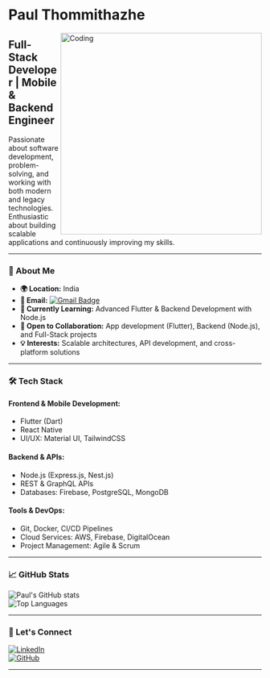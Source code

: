 # Paul Thommithazhe  

<img align="right" alt="Coding" width="400" src="https://i.gifer.com/Ry6p.gif">

## **Full-Stack Developer | Mobile & Backend Engineer**  

Passionate about software development, problem-solving, and working with both modern and legacy technologies. Enthusiastic about building scalable applications and continuously improving my skills.  

---

### **📌 About Me**  
- **🌍 Location:** India  
- **📧 Email:** [![Gmail Badge](https://img.shields.io/badge/-paul04kply@gmail.com-c14438?style=plastic&logo=Gmail&logoColor=white&link=mailto:paul04kply@gmail.com)](mailto:paul04kply@gmail.com)  
- **🚀 Currently Learning:** Advanced Flutter & Backend Development with Node.js  
- **🤝 Open to Collaboration:** App development (Flutter), Backend (Node.js), and Full-Stack projects  
- **💡 Interests:** Scalable architectures, API development, and cross-platform solutions  

---

### **🛠 Tech Stack**  

#### **Frontend & Mobile Development:**  
- Flutter (Dart)  
- React Native  
- UI/UX: Material UI, TailwindCSS  

#### **Backend & APIs:**  
- Node.js (Express.js, Nest.js)  
- REST & GraphQL APIs  
- Databases: Firebase, PostgreSQL, MongoDB  

#### **Tools & DevOps:**  
- Git, Docker, CI/CD Pipelines  
- Cloud Services: AWS, Firebase, DigitalOcean  
- Project Management: Agile & Scrum  

---

### **📈 GitHub Stats**  

![Paul's GitHub stats](https://github-readme-stats.vercel.app/api?username=your-github-username&show_icons=true&theme=dark)  
![Top Languages](https://github-readme-stats.vercel.app/api/top-langs/?username=your-github-username&layout=compact&theme=dark)  

---

### **🔗 Let's Connect**  
[![LinkedIn](https://img.shields.io/badge/LinkedIn-Connect-blue?style=flat&logo=linkedin)](#)  
[![GitHub](https://img.shields.io/badge/GitHub-Follow-black?style=flat&logo=github)](https://github.com/your-github-username)  

---

